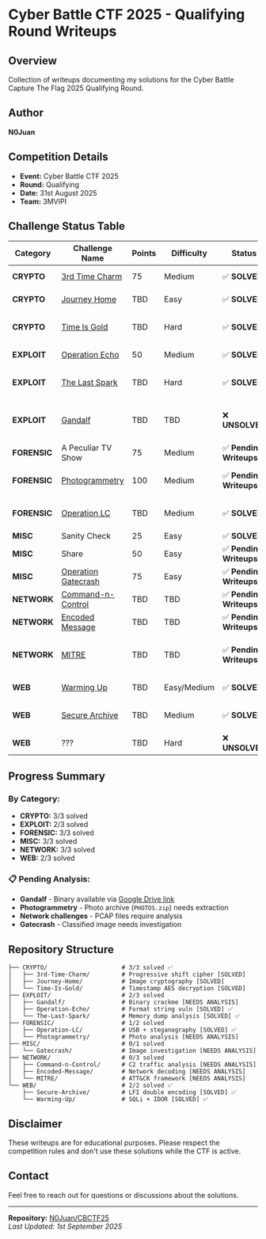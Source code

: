 # Cyber Battle CTF 2025 - Qualifying Round Writeups

## Overview
Collection of writeups documenting my solutions for the Cyber Battle Capture The Flag 2025 Qualifying Round.

## Author
**N0Juan**

## Competition Details
- **Event:** Cyber Battle CTF 2025
- **Round:** Qualifying
- **Date:** 31st August 2025
- **Team:** 3MVIPI

## Challenge Status Table

| Category | Challenge Name | Points | Difficulty | Status | Solution Type |
|----------|----------------|--------|------------|--------|---------------|
| **CRYPTO** | [3rd Time Charm](CRYPTO/3rd-Time-Charm/) | 75 | Medium | ✅ **SOLVED** | Progressive shift cipher |
| **CRYPTO** | [Journey Home](CRYPTO/Journey-Home/) | TBD | Easy | ✅ **SOLVED** | Image cryptography |
| **CRYPTO** | [Time Is Gold](CRYPTO/Time-Is-Gold/) | TBD | Hard | ✅ **SOLVED** | Timestamp-based AES decryption |
| **EXPLOIT** | [Operation Echo](EXPLOIT/Operation-Echo/) | 50 | Medium | ✅ **SOLVED** | Format string vulnerability |
| **EXPLOIT** | [The Last Spark](EXPLOIT/The-Last-Spark/) | TBD | Hard | ✅ **SOLVED** | Memory dump XOR decryption |
| **EXPLOIT** | [Gandalf](EXPLOIT/Gandalf/) | TBD | TBD | ❌ **UNSOLVED** | Binary crackme analysis required |
| **FORENSIC** | A Peculiar TV Show | 75 | Medium | ✅ **Pending Writeups** | ??? |
| **FORENSIC** | [Photogrammetry](FORENSIC/Photogrammetry/) | 100 | Medium | ✅ **Pending Writeups** | Archive analysis required |
| **FORENSIC** | [Operation LC](FORENSIC/Operation-LC/) | TBD | Medium | ✅ **SOLVED** | USB forensics + steganography |
| **MISC** | Sanity Check | 25 | Easy | ✅ **SOLVED** | Flag in Discord |
| **MISC** | Share | 50 | Easy | ✅ **Pending Writeups** | Pastebin |
| **MISC** | [Operation Gatecrash](MISC/Gatecrash/) | 75 | Easy | ✅ **Pending Writeups** | Image analysis required |
| **NETWORK** | [Command-n-Control](NETWORK/Command-n-Control/) | TBD | TBD | ✅ **Pending Writeups** | PCAP analysis required |
| **NETWORK** | [Encoded Message](NETWORK/Encoded-Message/) | TBD | TBD | ✅ **Pending Writeups** | MorseCode |
| **NETWORK** | [MITRE](NETWORK/MITRE/) | TBD | TBD | ✅ **Pending Writeups** | ATT&CK framework analysis required |
| **WEB** | [Warming Up](WEB/Warming-Up/) | TBD | Easy/Medium | ✅ **SOLVED** | SQLi + IDOR combination |
| **WEB** | [Secure Archive](WEB/Secure-Archive/) | TBD | Medium | ✅ **SOLVED** | LFI with double URL encoding |
| **WEB** | ??? | TBD | Hard | ❌ **UNSOLVED** | ??? |

## Progress Summary

### By Category:
- **CRYPTO:** 3/3 solved
- **EXPLOIT:** 2/3 solved
- **FORENSIC:** 3/3 solved
- **MISC:** 3/3 solved
- **NETWORK:** 3/3 solved
- **WEB:** 2/3 solved

### 📋 Pending Analysis:
- **Gandalf** - Binary available via [Google Drive link](https://drive.google.com/file/d/1yKMOItr2g8YQmrP2aUfcf5xC_HLY1swT/view?usp=sharing)
- **Photogrammetry** - Photo archive (`PHOTOS.zip`) needs extraction
- **Network challenges** - PCAP files require analysis
- **Gatecrash** - Classified image needs investigation

## Repository Structure

```
├── CRYPTO/                     # 3/3 solved ✅
│   ├── 3rd-Time-Charm/         # Progressive shift cipher [SOLVED]
│   ├── Journey-Home/           # Image cryptography [SOLVED] 
│   └── Time-Is-Gold/           # Timestamp AES decryption [SOLVED]
├── EXPLOIT/                    # 2/3 solved
│   ├── Gandalf/                # Binary crackme [NEEDS ANALYSIS]
│   ├── Operation-Echo/         # Format string vuln [SOLVED] ✅
│   └── The-Last-Spark/         # Memory dump analysis [SOLVED] ✅
├── FORENSIC/                   # 1/2 solved
│   ├── Operation-LC/           # USB + steganography [SOLVED] ✅
│   └── Photogrammetry/         # Photo analysis [NEEDS ANALYSIS]
├── MISC/                       # 0/1 solved
│   └── Gatecrash/              # Image investigation [NEEDS ANALYSIS]
├── NETWORK/                    # 0/3 solved
│   ├── Command-n-Control/      # C2 traffic analysis [NEEDS ANALYSIS]
│   ├── Encoded-Message/        # Network decoding [NEEDS ANALYSIS]
│   └── MITRE/                  # ATT&CK framework [NEEDS ANALYSIS]
└── WEB/                        # 2/2 solved ✅
    ├── Secure-Archive/         # LFI double encoding [SOLVED] ✅
    └── Warming-Up/             # SQLi + IDOR [SOLVED] ✅
```

## Disclaimer
These writeups are for educational purposes. Please respect the competition rules and don't use these solutions while the CTF is active.

## Contact
Feel free to reach out for questions or discussions about the solutions.

---
**Repository:** [N0Juan/CBCTF25](https://github.com/N0Juan/CBCTF25)  
*Last Updated: 1st September 2025*
